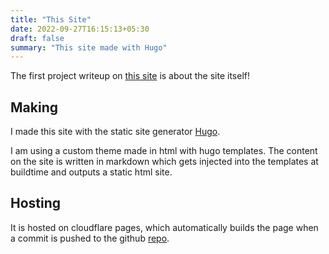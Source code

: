 ```yaml
---
title: "This Site"
date: 2022-09-27T16:15:13+05:30
draft: false
summary: "This site made with Hugo"
---
```


The first project writeup on [this site]() is about the site itself!

## Making

I made this site with the static site generator [Hugo](https://gohugo.io/).

I am using a custom theme made in html with hugo templates. The content on the site is written in markdown which gets injected into the templates at buildtime and outputs a static html site.

## Hosting

It is hosted on cloudflare pages, which automatically builds the page when a commit is pushed to the github [repo](https://github.com/govindsanal/govind-sanal).


